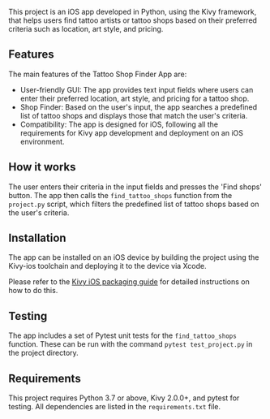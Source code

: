 

This project is an iOS app developed in Python, using the Kivy framework, that helps users find tattoo artists or tattoo shops based on their preferred criteria such as location, art style, and pricing.

## Features

The main features of the Tattoo Shop Finder App are:

- User-friendly GUI: The app provides text input fields where users can enter their preferred location, art style, and pricing for a tattoo shop.
- Shop Finder: Based on the user's input, the app searches a predefined list of tattoo shops and displays those that match the user's criteria.
- Compatibility: The app is designed for iOS, following all the requirements for Kivy app development and deployment on an iOS environment.

## How it works

The user enters their criteria in the input fields and presses the 'Find shops' button. The app then calls the `find_tattoo_shops` function from the `project.py` script, which filters the predefined list of tattoo shops based on the user's criteria.

## Installation

The app can be installed on an iOS device by building the project using the Kivy-ios toolchain and deploying it to the device via Xcode.

Please refer to the [Kivy iOS packaging guide](https://kivy.org/doc/stable/guide/packaging-ios.html) for detailed instructions on how to do this.

## Testing

The app includes a set of Pytest unit tests for the `find_tattoo_shops` function. These can be run with the command `pytest test_project.py` in the project directory.

## Requirements

This project requires Python 3.7 or above, Kivy 2.0.0+, and pytest for testing. All dependencies are listed in the `requirements.txt` file.


